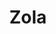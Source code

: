 ---
codehost: https://github.com/https://github.com/getzola/zola
logohandle: getzola
sort: zola
title: Zola
website: https://www.getzola.org/
---